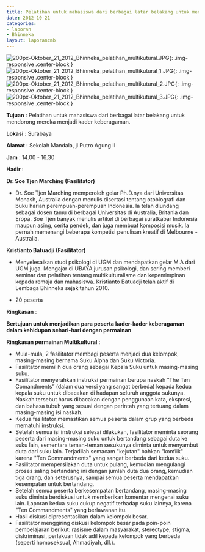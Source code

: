 ```yaml
---
title: Pelatihan untuk mahasiswa dari berbagai latar belakang untuk mendorong mereka menjadi kader keberagaman.
date: 2012-10-21
categories:
- laporan
- Bhinneka
layout: laporancmb
---
```

	
![200px-Oktober_21_2012_Bhinneka_pelatihan_multikutural.JPG](/uploads/200px-Oktober_21_2012_Bhinneka_pelatihan_multikutural.JPG){: .img-responsive .center-block }	
![200px-Oktober_21_2012_Bhinneka_pelatihan_multikutural_1.JPG](/uploads/200px-Oktober_21_2012_Bhinneka_pelatihan_multikutural_1.JPG){: .img-responsive .center-block }
![200px-Oktober_21_2012_Bhinneka_pelatihan_multikutural_2.JPG](/uploads/200px-Oktober_21_2012_Bhinneka_pelatihan_multikutural_2.JPG){: .img-responsive .center-block }
![200px-Oktober_21_2012_Bhinneka_pelatihan_multikutural_3.JPG](/uploads/200px-Oktober_21_2012_Bhinneka_pelatihan_multikutural_3.JPG){: .img-responsive .center-block }
	
**Tujuan** :	Pelatihan untuk mahasiswa dari berbagai latar belakang untuk mendorong mereka menjadi kader keberagaman.
	
**Lokasi** :	Surabaya
	
**Alamat** : 	Sekolah Mandala, jl Putro Agung II
	
**Jam** :	14.00 - 16.30
	
**Hadir** :	

**Dr. Soe Tjen Marching (Fasilitator)**
*	Dr. Soe Tjen Marching memperoleh gelar Ph.D.nya dari Universitas Monash, Australia dengan menulis disertasi tentang otobiografi dan buku harian perempuan-perempuan Indonesia. Ia telah diundang sebagai dosen tamu di berbagai Universitas di Australia, Britania dan Eropa. Soe Tjen banyak menulis artikel di berbagai suratkabar Indonesia maupun asing, cerita pendek, dan juga membuat komposisi musik. Ia pernah memenangi beberapa kompetisi penulisan kreatif di Melbourne - Australia.

**Kristianto Batuadji (Fasilitator)**
*	Menyelesaikan studi psikologi di UGM dan mendapatkan gelar M.A dari UGM juga. Mengajar di UBAYA jurusan psikologi, dan sering memberi seminar dan pelatihan tentang multikulturalisme dan kepemimpinan kepada remaja dan mahasiswa. Kristianto Batuadji telah aktif di Lembaga Bhinneka sejak tahun 2010.

*	20 peserta

**Ringkasan** :	

**Bertujuan untuk menjadikan para peserta kader-kader keberagaman dalam kehidupan sehari-hari dengan permainan**

**Ringkasan permainan Multikultural** :
*	Mula-mula, 2 fasilitator membagi peserta menjadi dua kelompok, masing-masing bernama Suku Alpha dan Suku Victoria.
*	Fasilitator memilih dua orang sebagai Kepala Suku untuk masing-masing suku.
*	Fasilitator menyerahkan instruksi permainan berupa naskah “The Ten Comandments” (dalam dua versi yang sangat berbeda) kepada kedua kepala suku untuk dibacakan di hadapan seluruh anggota sukunya. Naskah tersebut harus dibacakan dengan penggunaan kata, ekspresi, dan bahasa tubuh yang sesuai dengan perintah yang tertuang dalam masing-masing isi naskah.
*	Kedua fasilitator memastikan semua peserta dalam grup yang berbeda mematuhi instruksi.
*	Setelah semua isi instruksi selesai dilakukan, fasilitator meminta seorang peserta dari masing-masing suku untuk bertandang sebagai duta ke suku lain, sementara teman-teman sesukunya diminta untuk menyambut duta dari suku lain. Terjadilah semacam "kejutan" bahkan "konflik" karena "Ten Commandments" yang sangat berbeda dari kedua suku.
*	Fasilitator mempersilakan duta untuk pulang, kemudian mengulangi proses saling bertandang ini dengan jumlah duta dua orang, kemudian tiga orang, dan seterusnya, sampai semua peserta mendapatkan kesempatan untuk bertandang.
*	Setelah semua peserta berkesempatan bertandang, masing-masing suku diminta berdiskusi untuk memberikan komentar mengenai suku lain. Laporan kedua suku cukup negatif terhadap suku lainnya, karena "Ten Commandments" yang berlawanan itu.
*	Hasil diskusi dipresentasikan dalam kelompok besar.
*	Fasilitator menggiring diskusi kelompok besar pada poin-poin pembelajaran berikut: rasisme dalam masyarakat, stereotype, stigma, diskriminasi, perlakuan tidak adil kepada kelompok yang berbeda (seperti homoseksual, Ahmadiyah, dll.).
